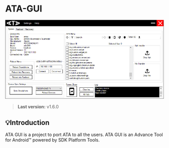 # ATA-GUI

<img src="Resources/interface.jpg">

> **Last version:**  v1.6.0

## 💡Introduction
ATA GUI is a project to port ATA to all the users. ATA GUI is an Advance Tool for Android™ powered by SDK Platform Tools. 

